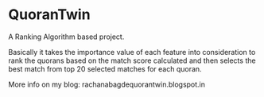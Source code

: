 # QuoranTwin

A Ranking Algorithm based project.

Basically it takes the importance value of each feature into consideration to rank the quorans based on the match score calculated and then selects the best match from top 20 selected matches for each quoran. 

More info on my blog: rachanabagdequorantwin.blogspot.in
